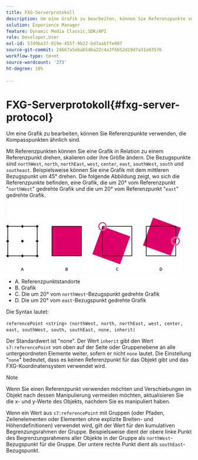 ```yaml
---
title: FXG-Serverprotokoll
description: Um eine Grafik zu bearbeiten, können Sie Referenzpunkte verwenden, die Kompasspunkten ähnlich sind.
solution: Experience Manager
feature: Dynamic Media Classic,SDK/API
role: Developer,User
exl-id: 57d9ba37-819e-455f-9b22-bd7aabffe007
source-git-commit: 24667a5ebab54ba22c4a3f6b52d19d7a31a93576
workflow-type: tm+mt
source-wordcount: '273'
ht-degree: 18%

---
```


# FXG-Serverprotokoll{#fxg-server-protocol}

Um eine Grafik zu bearbeiten, können Sie Referenzpunkte verwenden, die Kompasspunkten ähnlich sind.

Mit Referenzpunkten können Sie eine Grafik in Relation zu einem Referenzpunkt drehen, skalieren oder ihre Größe ändern. Die Bezugspunkte sind `northWest`, `north`, `northEast`, `west`, `center`, `east`, `southWest`, `south` und `southeast`. Beispielsweise können Sie eine Grafik mit dem mittleren Bezugspunkt um 45° drehen. Die folgende Abbildung zeigt, wo sich die Referenzpunkte befinden, eine Grafik, die um 20° vom Referenzpunkt &quot;`northWest`&quot; gedrehte Grafik und die um 20° vom Referenzpunkt &quot;`east`&quot; gedrehte Grafik.

![Bild mit Referenzpunkten ](assets/wp_ref_points.png)

* A. Referenzpunktstandorte
* B. Grafik
* C. Die um 20° vom `northWest`-Bezugspunkt gedrehte Grafik
* D. Die um 20° vom `east`-Bezugspunkt gedrehte Grafik

Die Syntax lautet:

`referencePoint <string> (northWest, north, northEast, west, center, east, southWest, south, southEast, none, inherit)`

Der Standardwert ist &quot;none&quot;. Der Wert `inherit` gibt den Wert `s7:referencePoint` von oben auf der Seite oder Gruppenebene an alle untergeordneten Elemente weiter, sofern er nicht `none` lautet. Die Einstellung &quot;`none`&quot; bedeutet, dass es keinen Referenzpunkt für das Objekt gibt und das FXG-Koordinatensystem verwendet wird.

>[!NOTE]
>
>Wenn Sie einen Referenzpunkt verwenden möchten und Verschiebungen im Objekt nach dessen Manipulierung vermeiden möchten, aktualisieren Sie die x- und y-Werte des Objekts, nachdem Sie es manipuliert haben.

Wenn ein Wert aus `s7:referencePoint` mit Gruppen (oder Pfaden, Zeilenelementen oder Elementen ohne explizite Breiten- und Höhendefinitionen) verwendet wird, gilt der Wert für den kumulativen Begrenzungsrahmen der Gruppe. Beispielsweise dient der obere linke Punkt des Begrenzungsrahmens aller Objekte in der Gruppe als `northWest`-Bezugspunkt für die Gruppe. Der untere rechte Punkt dient als `southEast`-Bezugspunkt.
